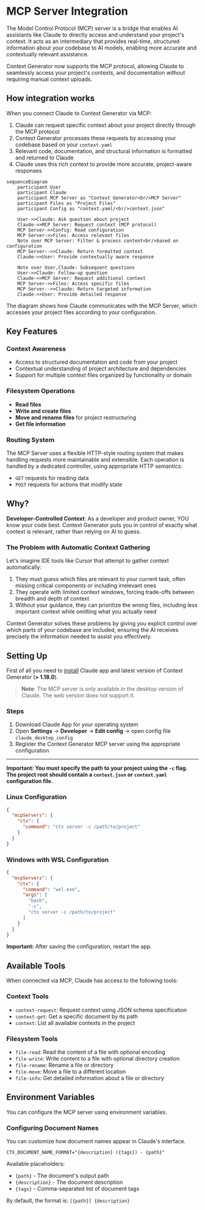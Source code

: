 # MCP Server Integration

The Model Control Protocol (MCP) server is a bridge that enables AI assistants like Claude to directly access and
understand your project's context. It acts as an intermediary that provides real-time, structured information about your
codebase to AI models, enabling more accurate and contextually relevant assistance.

Context Generator now supports the MCP protocol, allowing Claude to seamlessly access your project's contexts, and
documentation without requiring manual context uploads.

## How integration works

When you connect Claude to Context Generator via MCP:

1. Claude can request specific context about your project directly through the MCP protocol
2. Context Generator processes these requests by accessing your codebase based on your `context.yaml`
3. Relevant code, documentation, and structural information is formatted and returned to Claude
4. Claude uses this rich context to provide more accurate, project-aware responses

```mermaid
sequenceDiagram
    participant User
    participant Claude
    participant MCP Server as "Context Generator<br/>MCP Server"
    participant Files as "Project Files"
    participant Config as "context.yaml/<br/>context.json"
    
    User->>Claude: Ask question about project
    Claude->>MCP Server: Request context (MCP protocol)
    MCP Server->>Config: Read configuration
    MCP Server->>Files: Access relevant files
    Note over MCP Server: Filter & process content<br/>based on configuration
    MCP Server-->>Claude: Return formatted context
    Claude->>User: Provide contextually aware response
    
    Note over User,Claude: Subsequent questions
    User->>Claude: Follow-up question
    Claude->>MCP Server: Request additional context
    MCP Server->>Files: Access specific files
    MCP Server-->>Claude: Return targeted information
    Claude->>User: Provide detailed response
```

The diagram shows how Claude communicates with the MCP Server, which accesses your project files
according to your configuration.

## Key Features

### Context Awareness

- Access to structured documentation and code from your project
- Contextual understanding of project architecture and dependencies
- Support for multiple context files organized by functionality or domain

### Filesystem Operations

- **Read files**
- **Write and create files**
- **Move and rename files** for project restructuring
- **Get file information**

### Routing System

The MCP Server uses a flexible HTTP-style routing system that makes handling requests more maintainable and extensible.
Each operation is handled by a dedicated controller, using appropriate HTTP semantics:

- `GET` requests for reading data
- `POST` requests for actions that modify state

## Why?

**Developer-Controlled Context**: As a developer and product owner, YOU know your code best. Context Generator puts you
in control of exactly what context is relevant, rather than relying on AI to guess.

### The Problem with Automatic Context Gathering

Let's imagine IDE tools like Cursor that attempt to gather context automatically:

1. They must guess which files are relevant to your current task, often missing critical components or including
   irrelevant ones
2. They operate with limited context windows, forcing trade-offs between breadth and depth of context
3. Without your guidance, they can prioritize the wrong files, including less important context while omitting what you
   actually need

Context Generator solves these problems by giving you explicit control over which parts of your codebase are included,
ensuring the AI receives precisely the information needed to assist you effectively.

## Setting Up

First of all you need to [install](https://claude.ai/download) Claude app and latest version of Context Generator (**>
1.18.0**).

> **Note**: The MCP server is only available in the desktop version of Claude. The web version does not support it.
>

### Steps

1. Download Claude App for your operating system
2. Open **Settings** → **Developer** → **Edit config** → open config file `claude_desktop_config`
3. Register the Context Generator MCP server using the appropriate configuration

--- 

**Important: You must specify the path to your project using the `-c` flag. The project root should contain a
`context.json` or `context.yaml` configuration file.**

### Linux Configuration

```json
{
  "mcpServers": {
    "ctx": {
      "command": "ctx server -c /path/to/project"
    }
  }
}
```

### Windows with WSL Configuration

```json
{
  "mcpServers": {
    "ctx": {
      "command": "wsl.exe",
      "args": [
        "bash",
        "-c",
        "ctx server -c /path/to/project"
      ]
    }
  }
}
```

**Important:** After saving the configuration, restart the app.

## Available Tools

When connected via MCP, Claude has access to the following tools:

### Context Tools

- `context-request`: Request context using JSON schema specification
- `context-get`: Get a specific document by its path
- `context`: List all available contexts in the project

### Filesystem Tools

- `file-read`: Read the content of a file with optional encoding
- `file-write`: Write content to a file with optional directory creation
- `file-rename`: Rename a file or directory
- `file-move`: Move a file to a different location
- `file-info`: Get detailed information about a file or directory

## Environment Variables

You can configure the MCP server using environment variables.

### Configuring Document Names

You can customize how document names appear in Claude's interface.

```dotenv
CTX_DOCUMENT_NAME_FORMAT="{description} ({tags}) - {path}"
```

Available placeholders:

- `{path}` - The document's output path
- `{description}` - The document description
- `{tags}` - Comma-separated list of document tags

By default, the format is: `[{path}] {description}`